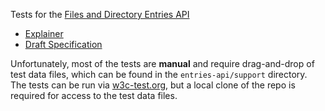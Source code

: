 Tests for the [Files and Directory Entries API](https://github.com/wicg/entries-api)

* [Explainer](https://github.com/WICG/entries-api/blob/gh-pages/EXPLAINER.md)
* [Draft Specification](https://wicg.github.io/entries-api/)

Unfortunately, most of the tests are **manual** and require drag-and-drop of test
data files, which can be found in the `entries-api/support` directory. The tests
can be run via [w3c-test.org](http://w3c-test.org/entries-api/), but a local clone
of the repo is required for access to the test data files.
